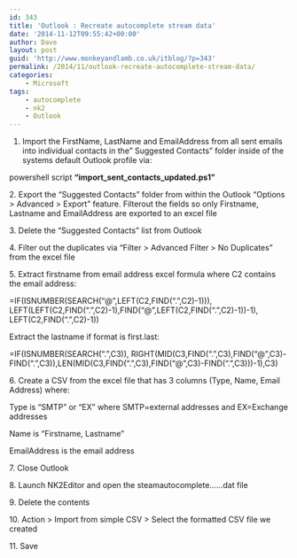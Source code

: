 ```yaml
---
id: 343
title: 'Outlook : Recreate autocomplete stream data'
date: '2014-11-12T09:55:42+00:00'
author: Dave
layout: post
guid: 'http://www.monkeyandlamb.co.uk/itblog/?p=343'
permalink: /2014/11/outlook-recreate-autocomplete-stream-data/
categories:
    - Microsoft
tags:
    - autocomplete
    - nk2
    - Outlook
---
```


1. Import the FirstName, LastName and EmailAddress from all sent emails into individual contacts in the” Suggested Contacts” folder inside of the systems default Outlook profile via:

powershell script **“import\_sent\_contacts\_updated.ps1”**

2\. Export the “Suggested Contacts” folder from within the Outlook “Options &gt; Advanced &gt; Export” feature. Filterout the fields so only Firstname, Lastname and EmailAddress are exported to an excel file

3\. Delete the “Suggested Contacts” list from Outlook

4\. Filter out the duplicates via “Filter &gt; Advanced Filter &gt; No Duplicates” from the excel file

5\. Extract firstname from email address excel formula where C2 contains the email address:

=IF(ISNUMBER(SEARCH(“@”,LEFT(C2,FIND(“.”,C2)-1))), LEFT(LEFT(C2,FIND(“.”,C2)-1),FIND(“@”,LEFT(C2,FIND(“.”,C2)-1))-1), LEFT(C2,FIND(“.”,C2)-1))

Extract the lastname if format is first.last:

=IF(ISNUMBER(SEARCH(“.”,C3)), RIGHT(MID(C3,FIND(“.”,C3),FIND(“@”,C3)-FIND(“.”,C3)),LEN(MID(C3,FIND(“.”,C3),FIND(“@”,C3)-FIND(“.”,C3)))-1),C3)

6\. Create a CSV from the excel file that has 3 columns (Type, Name, Email Address) where:

Type is “SMTP” or “EX” where SMTP=external addresses and EX=Exchange addresses

Name is “Firstname, Lastname”

EmailAddress is the email address

7\. Close Outlook

8\. Launch NK2Editor and open the steamautocomplete……dat file

9\. Delete the contents

10\. Action &gt; Import from simple CSV &gt; Select the formatted CSV file we created

11\. Save